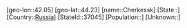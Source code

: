 ﻿---
location: [44.23,42.05]
type: City
tags:
- geo/City


SpocWebEntityId: 29575
isDeleted: false
confidential: public

---
[geo-lon::42.05]
[geo-lat::44.23]
[name::Cherkessk]
[State::]
[Country::[Russia](geo/Continent/Europe/Russia.md)]
[StateId::37045]
[Population::]
[Unknown::]


